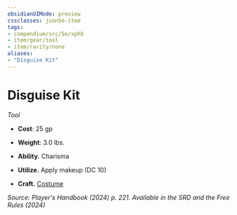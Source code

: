```yaml
---
obsidianUIMode: preview
cssclasses: json5e-item
tags:
- compendium/src/5e/xphb
- item/gear/tool
- item/rarity/none
aliases: 
- "Disguise Kit"
---
```

# Disguise Kit
*Tool*  


- **Cost**: 25 gp
- **Weight**: 3.0 lbs.

- **Ability.** Charisma  
- **Utilize.** Apply makeup (DC 10)  
- **Craft.** [Costume](/3-Mechanics/CLI/items/costume-xphb.md)  

*Source: Player's Handbook (2024) p. 221. Available in the <span title='Systems Reference Document (5.2)'>SRD</span> and the Free Rules (2024)*